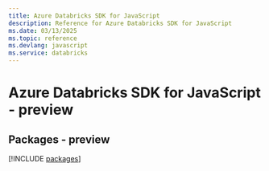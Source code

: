 ```yaml
---
title: Azure Databricks SDK for JavaScript
description: Reference for Azure Databricks SDK for JavaScript
ms.date: 03/13/2025
ms.topic: reference
ms.devlang: javascript
ms.service: databricks
---
```

# Azure Databricks SDK for JavaScript - preview
## Packages - preview
[!INCLUDE [packages](databricks-index.md)]